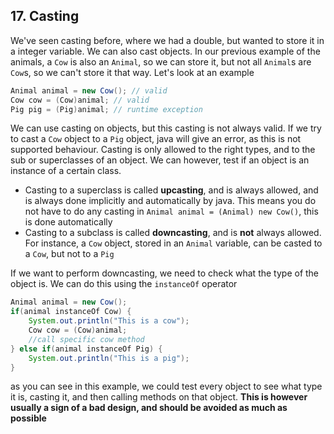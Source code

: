 ## 17. Casting

We've seen casting before, where we had a double, but wanted to store it in a integer variable. We can also cast objects. In our previous example of the animals, a `Cow` is also an `Animal`, so we can store it, but not all `Animal`s are `Cow`s, so we can't store it that way. Let's look at an example

```java
Animal animal = new Cow(); // valid
Cow cow = (Cow)animal; // valid
Pig pig = (Pig)animal; // runtime exception
```

We can use casting on objects, but this casting is not always valid. If we try to cast a `Cow` object to a `Pig` object, java will give an error, as this is not supported behaviour.
Casting is only allowed to the right types, and to the sub or superclasses of an object. We can however, test if an object is an instance of a certain class.

- Casting to a superclass is called **upcasting**, and is always allowed, and is always done implicitly and automatically by java. This means you do not have to do any casting in `Animal animal = (Animal) new Cow()`, this is done automatically
- Casting to a subclass is called **downcasting**, and is **not** always allowed. For instance, a `Cow` object, stored in an `Animal` variable, can be casted to a `Cow`, but not to a `Pig`

If we want to perform downcasting, we need to check what the type of the object is. We can do this using the `instanceOf` operator

```java
Animal animal = new Cow();
if(animal instanceOf Cow) {
    System.out.println("This is a cow");
    Cow cow = (Cow)animal;
    //call specific cow method
} else if(animal instanceOf Pig) {
    System.out.println("This is a pig");
}
```

as you can see in this example, we could test every object to see what type it is, casting it, and then calling methods on that object. **This is however usually a sign of a bad design, and should be avoided as much as possible**
